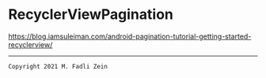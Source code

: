 # RecyclerViewPagination
 https://blog.iamsuleiman.com/android-pagination-tutorial-getting-started-recyclerview/

---

```
Copyright 2021 M. Fadli Zein
```
